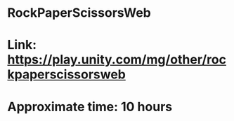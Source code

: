 # RockPaperScissorsWeb
# Link: https://play.unity.com/mg/other/rockpaperscissorsweb
# Approximate time: 10 hours
